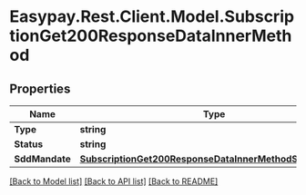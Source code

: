 # Easypay.Rest.Client.Model.SubscriptionGet200ResponseDataInnerMethod

## Properties

Name | Type | Description | Notes
------------ | ------------- | ------------- | -------------
**Type** | **string** |  | [optional] 
**Status** | **string** |  | [optional] 
**SddMandate** | [**SubscriptionGet200ResponseDataInnerMethodSddMandate**](SubscriptionGet200ResponseDataInnerMethodSddMandate.md) |  | [optional] 

[[Back to Model list]](../README.md#documentation-for-models) [[Back to API list]](../README.md#documentation-for-api-endpoints) [[Back to README]](../README.md)

